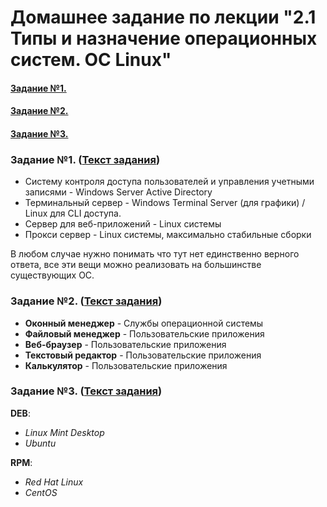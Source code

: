 # Домашнее задание по лекции "2.1 Типы и назначение операционных систем. ОС Linux"

#### [Задание №1.](#задание-1)
#### [Задание №2.](#задание-2)
#### [Задание №3.](#задание-3)


### Задание №1. ([Текст задания](https://github.com/netology-code/slin-homeworks/blob/slin-7/2-01.md#%D0%B7%D0%B0%D0%B4%D0%B0%D0%BD%D0%B8%D0%B5-1))


* Систему контроля доступа пользователей и управления учетными записями - Windows Server Active Directory
* Терминальный сервер - Windows Terminal Server (для графики) / Linux для CLI доступа.
* Сервер для веб-приложений - Linux системы
* Прокси сервер - Linux системы, максимально стабильные сборки

В любом случае нужно понимать что тут нет единственно верного ответа, все эти вещи можно реализовать на большинстве существующих ОС.

### Задание №2. ([Текст задания](https://github.com/netology-code/slin-homeworks/blob/slin-7/2-01.md#%D0%B7%D0%B0%D0%B4%D0%B0%D0%BD%D0%B8%D0%B5-2))

* **Оконный менеджер** - Службы операционной системы
* **Файловый менеджер** - Пользовательские приложения
* **Веб-браузер** - Пользовательские приложения
* **Текстовый редактор** - Пользовательские приложения
* **Калькулятор** - Пользовательские приложения

### Задание №3. ([Текст задания](https://github.com/netology-code/slin-homeworks/blob/slin-7/2-01.md#%D0%B7%D0%B0%D0%B4%D0%B0%D0%BD%D0%B8%D0%B5-3))

**DEB**:
- _Linux Mint Desktop_
- _Ubuntu_

**RPM**:
- _Red Hat Linux_
- _CentOS_
